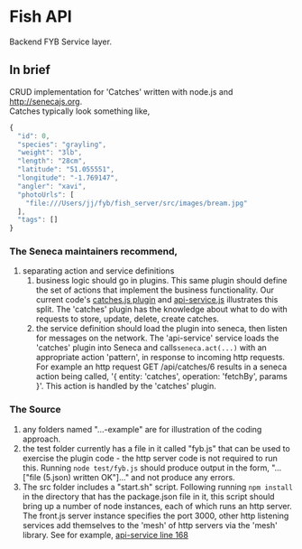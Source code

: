 # Fish API

Backend FYB Service layer.
## In brief
CRUD implementation for 'Catches' written with node.js and http://senecajs.org.  
Catches typically look something like,
```javascript
{
  "id": 0,
  "species": "grayling",
  "weight": "3lb",
  "length": "28cm",
  "latitude": "51.055551",
  "longitude": "-1.769147",
  "angler": "xavi",
  "photoUrls": [
    "file:///Users/jj/fyb/fish_server/src/images/bream.jpg"
  ],
  "tags": []
}
```
### The Seneca maintainers recommend,
1. separating action and service definitions
    1. business logic should go in plugins.  This same plugin should define the set of actions that implement the business functionality.  Our current code's [catches.js plugin](https://github.com/josephh/fish_server/blob/master/src/entity/catches.js) and [api-service.js](https://github.com/josephh/fish_server/blob/master/src/api/api-service.js) illustrates this split.  The 'catches' plugin has the knowledge about what to do with requests to store, update, delete, create catches.
    1. the service definition should load the plugin into seneca, then listen for messages on the network.  The 'api-service' service loads the 'catches' plugin into Seneca and calls`seneca.act(...)` with an appropriate action 'pattern', in response to incoming http requests.  For example an http request GET /api/catches/6 results in a seneca action being called, '{ entity: 'catches', operation: 'fetchBy', params }'.  This action is handled by the 'catches' plugin.  
### The Source
1. any folders named "...-example" are for illustration of the coding approach.
1. the test folder currently has a file in it called "fyb.js" that can be used to exercise the plugin code - the http server code is not required to run this.  Running `node test/fyb.js` should produce output in the form, "...["file (5.json) written OK"]..." and not produce any errors.
1. The src folder includes a "start.sh" script.  Following running `npm install` in the directory that has the package.json file in it, this script should bring up a number of node instances, each of which runs an http server.  The front.js server instance specifies the port 3000, other http listening services add themselves to the 'mesh' of http servers via the 'mesh' library.  See for example, [api-service line 168](https://github.com/josephh/fish_server/blob/cc8ed57faee66313f83f60efc82b98d647517e17/src/api/api-service.js#L168)
